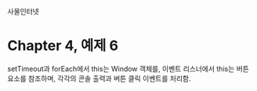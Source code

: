 
사물인터넷

Chapter 4, 예제 6
================================

setTimeout과 forEach에서 this는 Window 객체를, 이벤트 리스너에서 this는 버튼 요소를 참조하며, 각각의 콘솔 출력과 버튼 클릭 이벤트를 처리함.